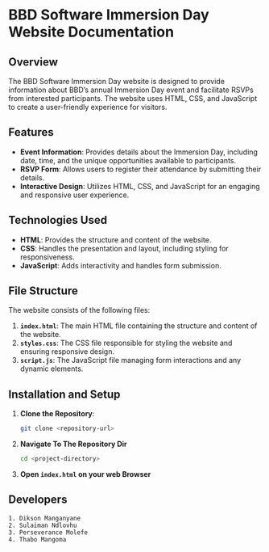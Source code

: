 # BBD Software Immersion Day Website Documentation

## Overview

The BBD Software Immersion Day website is designed to provide information about BBD’s annual Immersion Day event and facilitate RSVPs from interested participants. The website uses HTML, CSS, and JavaScript to create a user-friendly experience for visitors.

## Features

- **Event Information**: Provides details about the Immersion Day, including date, time, and the unique opportunities available to participants.
- **RSVP Form**: Allows users to register their attendance by submitting their details.
- **Interactive Design**: Utilizes HTML, CSS, and JavaScript for an engaging and responsive user experience.

## Technologies Used

- **HTML**: Provides the structure and content of the website.
- **CSS**: Handles the presentation and layout, including styling for responsiveness.
- **JavaScript**: Adds interactivity and handles form submission.

## File Structure

The website consists of the following files:

1. **`index.html`**: The main HTML file containing the structure and content of the website.
2. **`styles.css`**: The CSS file responsible for styling the website and ensuring responsive design.
3. **`script.js`**: The JavaScript file managing form interactions and any dynamic elements.

## Installation and Setup

1. **Clone the Repository**:
   ```bash
   git clone <repository-url>
   ```
2. **Navigate To The Repository Dir**
   ```bash
   cd <project-directory>
   ```
3. **Open `index.html` on your web Browser**

## Developers

    1. Dikson Manganyane
    2. Sulaiman Ndlovhu
    3. Perseverance Molefe
    4. Thabo Mangoma
